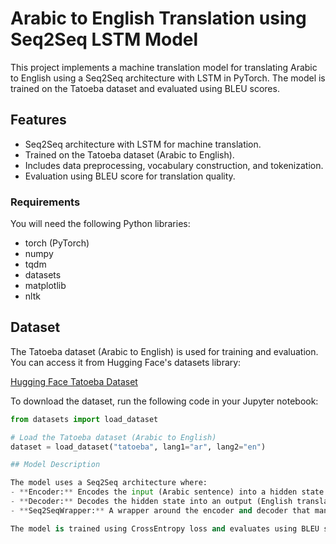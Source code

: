 
# Arabic to English Translation using Seq2Seq LSTM Model

This project implements a machine translation model for translating Arabic to English using a Seq2Seq architecture with LSTM in PyTorch. The model is trained on the Tatoeba dataset and evaluated using BLEU scores.

## Features
- Seq2Seq architecture with LSTM for machine translation.
- Trained on the Tatoeba dataset (Arabic to English).
- Includes data preprocessing, vocabulary construction, and tokenization.
- Evaluation using BLEU score for translation quality.


### Requirements

You will need the following Python libraries:

- torch (PyTorch)
- numpy
- tqdm
- datasets
- matplotlib
- nltk

## Dataset

The Tatoeba dataset (Arabic to English) is used for training and evaluation. You can access it from Hugging Face's datasets library:

[Hugging Face Tatoeba Dataset](https://huggingface.co/datasets/tatoeba)

To download the dataset, run the following code in your Jupyter notebook:

```python
from datasets import load_dataset

# Load the Tatoeba dataset (Arabic to English)
dataset = load_dataset("tatoeba", lang1="ar", lang2="en")

## Model Description

The model uses a Seq2Seq architecture where:
- **Encoder:** Encodes the input (Arabic sentence) into a hidden state vector.
- **Decoder:** Decodes the hidden state into an output (English translation) using the LSTM model.
- **Seq2SeqWrapper:** A wrapper around the encoder and decoder that manages the overall sequence-to-sequence process, including teacher forcing during training.

The model is trained using CrossEntropy loss and evaluates using BLEU score.
